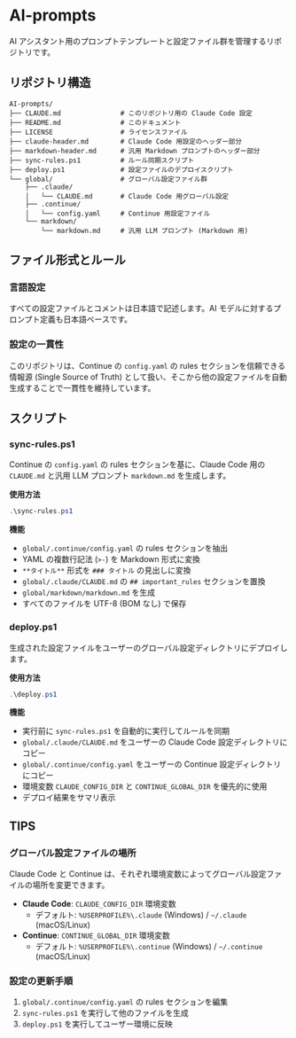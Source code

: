 # AI-prompts

AI アシスタント用のプロンプトテンプレートと設定ファイル群を管理するリポジトリです。

## リポジトリ構造

```text
AI-prompts/
├── CLAUDE.md               # このリポジトリ用の Claude Code 設定
├── README.md               # このドキュメント
├── LICENSE                 # ライセンスファイル
├── claude-header.md        # Claude Code 用設定のヘッダー部分
├── markdown-header.md      # 汎用 Markdown プロンプトのヘッダー部分
├── sync-rules.ps1          # ルール同期スクリプト
├── deploy.ps1              # 設定ファイルのデプロイスクリプト
└── global/                 # グローバル設定ファイル群
    ├── .claude/
    │   └── CLAUDE.md       # Claude Code 用グローバル設定
    ├── .continue/
    │   └── config.yaml     # Continue 用設定ファイル
    └── markdown/
        └── markdown.md     # 汎用 LLM プロンプト (Markdown 用)
```

## ファイル形式とルール

### 言語設定

すべての設定ファイルとコメントは日本語で記述します。AI モデルに対するプロンプト定義も日本語ベースです。

### 設定の一貫性

このリポジトリは、Continue の `config.yaml` の rules セクションを信頼できる情報源 (Single Source of Truth) として扱い、そこから他の設定ファイルを自動生成することで一貫性を維持しています。

## スクリプト

### sync-rules.ps1

Continue の `config.yaml` の rules セクションを基に、Claude Code 用の `CLAUDE.md` と汎用 LLM プロンプト `markdown.md` を生成します。

**使用方法**

```powershell
.\sync-rules.ps1
```

**機能**

- `global/.continue/config.yaml` の rules セクションを抽出
- YAML の複数行記法 (`>-`) を Markdown 形式に変換
- `**タイトル**` 形式を `### タイトル` の見出しに変換
- `global/.claude/CLAUDE.md` の `## important_rules` セクションを置換
- `global/markdown/markdown.md` を生成
- すべてのファイルを UTF-8 (BOM なし) で保存

### deploy.ps1

生成された設定ファイルをユーザーのグローバル設定ディレクトリにデプロイします。

**使用方法**

```powershell
.\deploy.ps1
```

**機能**

- 実行前に `sync-rules.ps1` を自動的に実行してルールを同期
- `global/.claude/CLAUDE.md` をユーザーの Claude Code 設定ディレクトリにコピー
- `global/.continue/config.yaml` をユーザーの Continue 設定ディレクトリにコピー
- 環境変数 `CLAUDE_CONFIG_DIR` と `CONTINUE_GLOBAL_DIR` を優先的に使用
- デプロイ結果をサマリ表示

## TIPS

### グローバル設定ファイルの場所

Claude Code と Continue は、それぞれ環境変数によってグローバル設定ファイルの場所を変更できます。

- **Claude Code**: `CLAUDE_CONFIG_DIR` 環境変数
  - デフォルト: `%USERPROFILE%\.claude` (Windows) / `~/.claude` (macOS/Linux)
- **Continue**: `CONTINUE_GLOBAL_DIR` 環境変数
  - デフォルト: `%USERPROFILE%\.continue` (Windows) / `~/.continue` (macOS/Linux)

### 設定の更新手順

1. `global/.continue/config.yaml` の rules セクションを編集
2. `sync-rules.ps1` を実行して他のファイルを生成
3. `deploy.ps1` を実行してユーザー環境に反映
